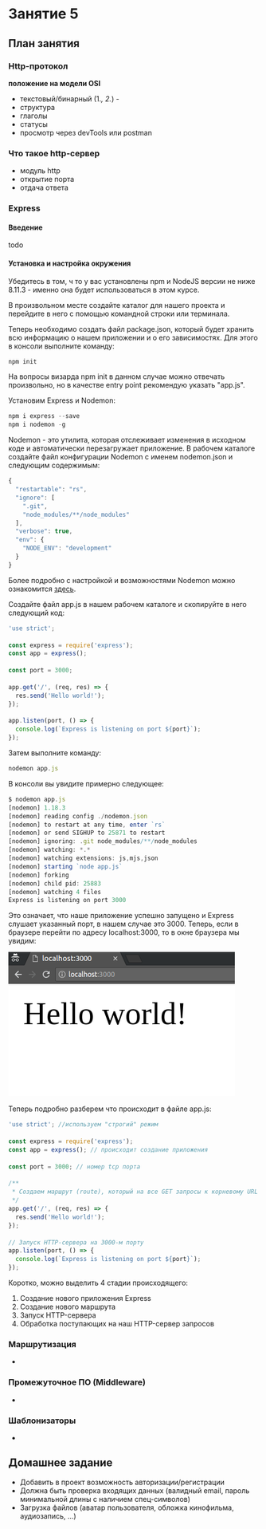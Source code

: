 # Занятие 5

## План занятия

### Http-протокол  
 **положение на модели OSI**
 - текстовый/бинарный (1.*, 2.*)  -
 - структура  
 - глаголы
 - статусы  
 - просмотр через devTools или postman

### Что такое http-сервер  
 - модуль http  
 - открытие порта  
 - отдача ответа  

### Express

#### Введение

todo

#### Установка и настройка окружения

Убедитесь в том, ч то у вас установлены npm и NodeJS версии не ниже 8.11.3 - именно она будет использоваться в этом курсе.

В произвольном месте создайте каталог для нашего проекта и перейдите в него с помощью командной строки или терминала.

Теперь необходимо создать файл package.json, который будет хранить всю информацию о нашем приложении и о его зависимостях. Для этого в консоли выполните команду:

```js
npm init
```
На вопросы визарда npm init в данном случае можно отвечать произвольно, но в качестве entry point рекомендую указать "app.js".

Установим Express и Nodemon:

```js
npm i express --save
npm i nodemon -g
```
Nodemon - это утилита, которая отслеживает изменения в исходном коде и автоматически перезагружает приложение.
В рабочем каталоге создайте файл конфигурации Nodemon с именем nodemon.json и следующим содержимым:
```js
{
  "restartable": "rs",
  "ignore": [
    ".git",
    "node_modules/**/node_modules"
  ],
  "verbose": true,
  "env": {
    "NODE_ENV": "development"
  }
}
```
Более подробно с настройкой и возможностями Nodemon можно ознакомится [здесь](https://github.com/remy/nodemon).

Создайте файл app.js в нашем рабочем каталоге и скопируйте в него следующий код:

```js
'use strict';

const express = require('express');
const app = express();

const port = 3000;

app.get('/', (req, res) => {
  res.send('Hello world!');
});

app.listen(port, () => {
  console.log(`Express is listening on port ${port}`);
});
```

Затем выполните команду:
```js
nodemon app.js
```

В консоли вы увидите примерно следующее:
```js
$ nodemon app.js
[nodemon] 1.18.3
[nodemon] reading config ./nodemon.json
[nodemon] to restart at any time, enter `rs`
[nodemon] or send SIGHUP to 25871 to restart
[nodemon] ignoring: .git node_modules/**/node_modules
[nodemon] watching: *.*
[nodemon] watching extensions: js,mjs,json
[nodemon] starting `node app.js`
[nodemon] forking
[nodemon] child pid: 25883
[nodemon] watching 4 files
Express is listening on port 3000
```
Это означает, что наше приложение успешно запущено и Express слушает указанный порт, в нашем случае это 3000.
Теперь, если в браузере перейти по адресу localhost:3000, то в окне браузера мы увидим:

![Hello world!](../data/lesson_5/img/1.png)

Теперь подробно разберем что происходит в файле app.js:
```js
'use strict'; //используем "строгий" режим

const express = require('express');
const app = express(); // происходит создание приложения

const port = 3000; // номер tcp порта

/**
 * Создаем маршрут (route), который на все GET запросы к корневому URL (/) отвечает текстом "Hello World!". Т.к. другие маршруты на данный момент не описаны, то на все остальные маршруты приложение будет отвечать кодом 404.
 */
app.get('/', (req, res) => {
  res.send('Hello world!');
});

// Запуск HTTP-сервера на 3000-м порту
app.listen(port, () => {
  console.log(`Express is listening on port ${port}`);
});
```
Коротко, можно выделить 4 стадии происходящего:
1. Создание нового приложения Express
2. Создание нового маршрута
3. Запуск HTTP-сервера
4. Обработка поступающих на наш HTTP-сервер запросов

### Маршрутизация
 -

### Промежуточное ПО (Middleware)
 -

### Шаблонизаторы
 -

## Домашнее задание
 - Добавить в проект возможность авторизации/регистрации  
 - Должна быть проверка входящих данных (валидный email, пароль минимальной длины с наличием спец-символов)  
 - Загрузка файлов (аватар пользователя, обложка кинофильма, аудиозапись, ...)  